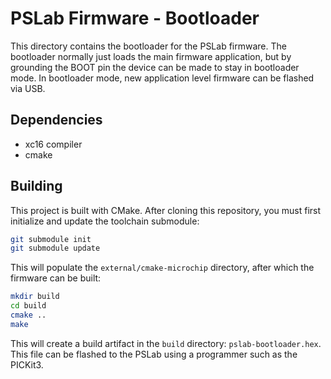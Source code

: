 # PSLab Firmware - Bootloader

This directory contains the bootloader for the PSLab firmware. The bootloader normally just loads the main firmware application, but by grounding the BOOT pin the device can be made to stay in bootloader mode. In bootloader mode, new application level firmware can be flashed via USB.

## Dependencies

-   xc16 compiler
-   cmake

## Building

This project is built with CMake. After cloning this repository, you must first initialize and update the toolchain submodule:

```bash
git submodule init
git submodule update
```

This will populate the `external/cmake-microchip` directory, after which the firmware can be built:

```bash
mkdir build
cd build
cmake ..
make
```

This will create a build artifact in the `build` directory: `pslab-bootloader.hex`. This file can be flashed to the PSLab using a programmer such as the PICKit3.
